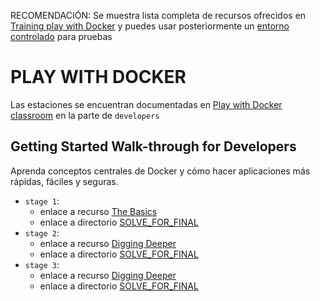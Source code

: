 RECOMENDACIÓN: Se muestra lista completa de recursos ofrecidos en [Training play with Docker](https://training.play-with-docker.com/alacart/.) y puedes usar posteriormente un [entorno controlado](https://labs.play-with-docker.com/) para pruebas
# PLAY WITH DOCKER
Las estaciones se encuentran documentadas en [Play with Docker classroom](https://training.play-with-docker.com/) en la parte de `developers`


## Getting Started Walk-through for Developers

Aprenda conceptos centrales de Docker y cómo hacer aplicaciones más rápidas, fáciles y seguras.
- `stage 1`: 
    - enlace a recurso [The Basics](https://training.play-with-docker.com/dev-stage1/)
    - enlace a directorio [SOLVE_FOR_FINAL](stage1)
- `stage 2`: 
    - enlace a recurso [Digging Deeper](https://training.play-with-docker.com/dev-stage2/)
    - enlace a directorio  [SOLVE_FOR_FINAL](stage3)
- `stage 3`: 
    - enlace a recurso [Digging Deeper](https://training.play-with-docker.com/dev-stage3/)
    - enlace a directorio  [SOLVE_FOR_FINAL](stage3)


